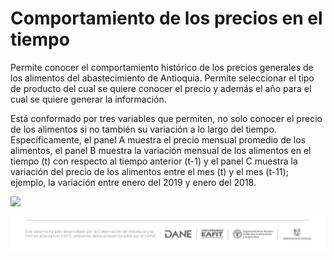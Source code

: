 # **Comportamiento de los precios en el tiempo**

Permite conocer el comportamiento histórico de los precios generales de los alimentos del abastecimiento de Antioquia. Permite seleccionar el tipo de producto del cual se quiere conocer el precio y además el año para el cual se quiere generar la información.

Está conformado por tres variables que permiten, no solo conocer el precio de los alimentos si no también su variación a lo largo del tiempo. Específicamente, el panel A muestra el precio mensual promedio de los alimentos, el panel B muestra la variación mensual de los alimentos en el tiempo (t) con respecto al tiempo anterior (t-1) y el panel C muestra la variación del precio de los alimentos entre el mes (t) y el mes (t-11); ejemplo, la variación entre enero del 2019 y enero del 2018.

![](Pre1/preview_tablero.png)

![](www/logo.png)
